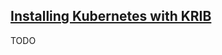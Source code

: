 ## [Installing Kubernetes with KRIB](https://kubernetes.io/docs/setup/production-environment/tools/krib/)

TODO
